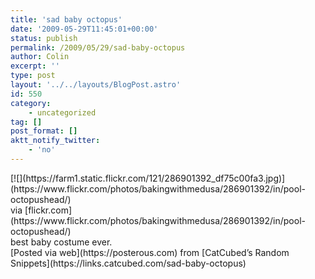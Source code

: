 ```yaml
---
title: 'sad baby octopus'
date: '2009-05-29T11:45:01+00:00'
status: publish
permalink: /2009/05/29/sad-baby-octopus
author: Colin
excerpt: ''
type: post
layout: '../../layouts/BlogPost.astro'
id: 550
category:
    - uncategorized
tag: []
post_format: []
aktt_notify_twitter:
    - 'no'
---
```

<div> [![](https://farm1.static.flickr.com/121/286901392_df75c00fa3.jpg)](https://www.flickr.com/photos/bakingwithmedusa/286901392/in/pool-octopushead/)<div class="posterous_quote_citation">via [flickr.com](https://www.flickr.com/photos/bakingwithmedusa/286901392/in/pool-octopushead/)</div>best baby costume ever.

</div> [Posted via web](https://posterous.com) from [CatCubed’s Random Snippets](https://links.catcubed.com/sad-baby-octopus)